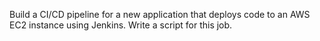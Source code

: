 Build a CI/CD pipeline for a new application that deploys code to an AWS EC2 instance using Jenkins. Write a script for this job.
